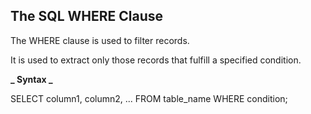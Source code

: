 ## The SQL WHERE Clause

The WHERE clause is used to filter records.

It is used to extract only those records that fulfill a specified condition.

**_ Syntax _**

SELECT column1, column2, ...
FROM table_name
WHERE condition;
